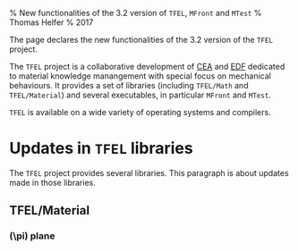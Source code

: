 % New functionalities of the 3.2 version of `TFEL`, `MFront` and `MTest`
% Thomas Helfer
% 2017

The page declares the new functionalities of the 3.2 version of
the `TFEL` project.

The `TFEL` project is a collaborative development of
[CEA](http://www.cea.fr/english-portal "Commissariat à l'énergie
atomique") and [EDF](http://www.edf.com/ "Électricité de France")
dedicated to material knowledge manangement with special focus on
mechanical behaviours. It provides a set of libraries (including
`TFEL/Math` and `TFEL/Material`) and several executables, in
particular `MFront` and `MTest`.

`TFEL` is available on a wide variety of operating systems and
compilers.

# Updates in `TFEL` libraries

The `TFEL` project provides several libraries. This paragraph is about
updates made in those libraries.

## TFEL/Material

### \(\pi\) plane
